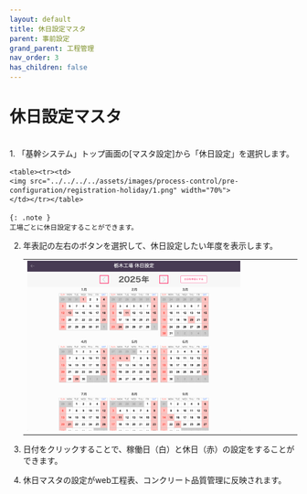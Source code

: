 ```yaml
---
layout: default
title: 休日設定マスタ
parent: 事前設定
grand_parent: 工程管理
nav_order: 3
has_children: false
---
```


# 休日設定マスタ

<br>
1. 「基幹システム」トップ画面の[マスタ設定]から「休日設定」を選択します。

    <table><tr><td>
    <img src="../../../../assets/images/process-control/pre-configuration/registration-holiday/1.png" width="70%">
    </td></tr></table>

    {: .note }
    工場ごとに休日設定することができます。

2. 年表記の左右のボタンを選択して、休日設定したい年度を表示します。

    <table><tr><td>
    <img src="../../../../assets/images/process-control/pre-configuration/registration-holiday/2.png" width="80%">
    </td></tr></table>

3. 日付をクリックすることで、稼働日（白）と休日（赤）の設定をすることができます。

4. 休日マスタの設定がweb工程表、コンクリート品質管理に反映されます。